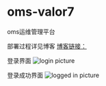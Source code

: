 # oms-valor7
oms运维管理平台

部署过程详见博客
[博客链接：](http://blog.csdn.net/running_free/article/details/78346097)

登录界面
![login picture](https://github.com/valor7/oms_valor7/blob/master/img/login.png)

登录成功界面
![logged in picture](https://github.com/valor7/oms_valor7/blob/master/img/logined.png)
